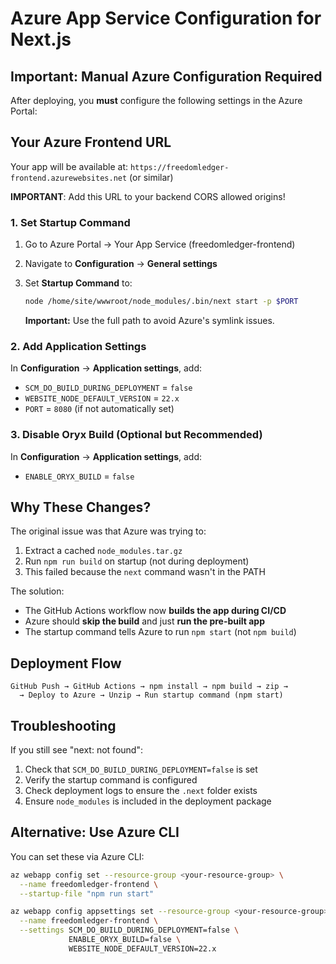 # Azure App Service Configuration for Next.js

## Important: Manual Azure Configuration Required

After deploying, you **must** configure the following settings in the Azure Portal:

## Your Azure Frontend URL

Your app will be available at: `https://freedomledger-frontend.azurewebsites.net` (or similar)

**IMPORTANT**: Add this URL to your backend CORS allowed origins!

### 1. Set Startup Command

1. Go to Azure Portal → Your App Service (freedomledger-frontend)
2. Navigate to **Configuration** → **General settings**
3. Set **Startup Command** to:
   ```bash
   node /home/site/wwwroot/node_modules/.bin/next start -p $PORT
   ```

   **Important:** Use the full path to avoid Azure's symlink issues.

### 2. Add Application Settings

In **Configuration** → **Application settings**, add:

- `SCM_DO_BUILD_DURING_DEPLOYMENT` = `false`
- `WEBSITE_NODE_DEFAULT_VERSION` = `22.x`
- `PORT` = `8080` (if not automatically set)

### 3. Disable Oryx Build (Optional but Recommended)

In **Configuration** → **Application settings**, add:
- `ENABLE_ORYX_BUILD` = `false`

## Why These Changes?

The original issue was that Azure was trying to:
1. Extract a cached `node_modules.tar.gz`
2. Run `npm run build` on startup (not during deployment)
3. This failed because the `next` command wasn't in the PATH

The solution:
- The GitHub Actions workflow now **builds the app during CI/CD**
- Azure should **skip the build** and just **run the pre-built app**
- The startup command tells Azure to run `npm start` (not `npm build`)

## Deployment Flow

```
GitHub Push → GitHub Actions → npm install → npm build → zip →
  → Deploy to Azure → Unzip → Run startup command (npm start)
```

## Troubleshooting

If you still see "next: not found":
1. Check that `SCM_DO_BUILD_DURING_DEPLOYMENT=false` is set
2. Verify the startup command is configured
3. Check deployment logs to ensure the `.next` folder exists
4. Ensure `node_modules` is included in the deployment package

## Alternative: Use Azure CLI

You can set these via Azure CLI:

```bash
az webapp config set --resource-group <your-resource-group> \
  --name freedomledger-frontend \
  --startup-file "npm run start"

az webapp config appsettings set --resource-group <your-resource-group> \
  --name freedomledger-frontend \
  --settings SCM_DO_BUILD_DURING_DEPLOYMENT=false \
             ENABLE_ORYX_BUILD=false \
             WEBSITE_NODE_DEFAULT_VERSION=22.x
```
